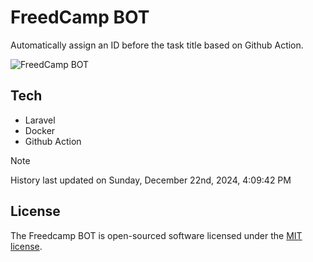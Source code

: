 # FreedCamp BOT

Automatically assign an ID before the task title based on Github Action.

![FreedCamp BOT](https://repository-images.githubusercontent.com/737932867/7d34798b-2680-471c-b089-a78a718d3d6a)

## Tech

- Laravel
- Docker
- Github Action

> [!NOTE]  
> History last updated on Sunday, December 22nd, 2024, 4:09:42 PM

## License

The Freedcamp BOT is open-sourced software licensed under the [MIT license](https://opensource.org/licenses/MIT).
